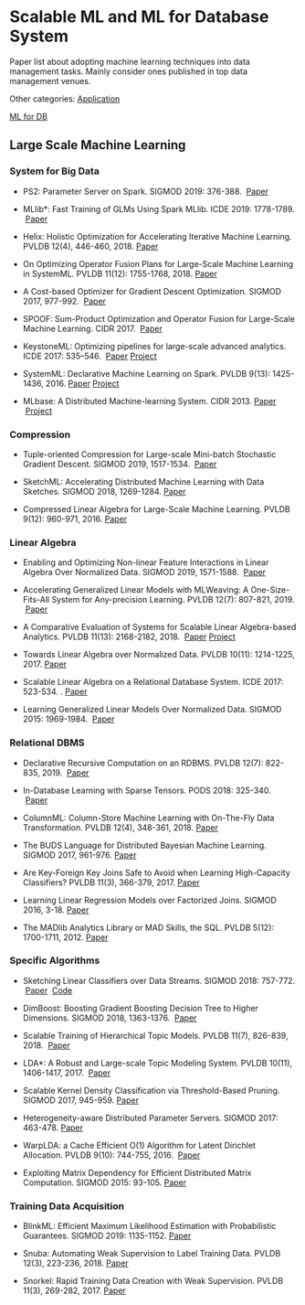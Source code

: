 # Scalable ML and ML for Database System
Paper list about adopting machine learning techniques into data management tasks. Mainly consider ones published in top data management venues.

Other categories:
[Application](app.md)

[ML for DB](ml-for-db.md)

## <a name='scale-ml'> Large Scale Machine Learning

### System for Big Data
* PS2: Parameter Server on Spark. SIGMOD 2019: 376-388. &nbsp;[Paper](https://dl.acm.org/citation.cfm?doid=3299869.3314038)

* MLlib*: Fast Training of GLMs Using Spark MLlib. ICDE 2019: 1778-1789. &nbsp;[Paper](https://ieeexplore.ieee.org/document/8731565/)

* Helix: Holistic Optimization for Accelerating Iterative Machine Learning. PVLDB 12(4), 446-460, 2018.&nbsp;[Paper](http://www.vldb.org/pvldb/vol12/p446-xin.pdf)

* On Optimizing Operator Fusion Plans for Large-Scale Machine Learning in SystemML. PVLDB 11(12): 1755-1768, 2018.&nbsp;[Paper](http://www.vldb.org/pvldb/vol11/p1755-boehm.pdf)

* A Cost-based Optimizer for Gradient Descent Optimization. SIGMOD 2017, 977-992. &nbsp;[Paper](https://dl.acm.org/citation.cfm?doid=3035918.3064042)

* SPOOF: Sum-Product Optimization and Operator Fusion for Large-Scale Machine Learning. CIDR 2017. &nbsp;[Paper](http://cidrdb.org/cidr2017/papers/p3-elgamal-cidr17.pdf)

* KeystoneML: Optimizing pipelines for large-scale advanced analytics. ICDE 2017: 535–546. &nbsp;[Paper](https://ieeexplore.ieee.org/document/7930005)&nbsp;[Project](http://keystone-ml.org/)

* SystemML: Declarative Machine Learning on Spark. PVLDB 9(13): 1425-1436, 2016.&nbsp;[Paper](http://www.vldb.org/pvldb/vol9/p1425-boehm.pdf)&nbsp;[Project](https://systemml.apache.org/)

* MLbase: A Distributed Machine-learning System. CIDR 2013.&nbsp;[Paper](http://cidrdb.org/cidr2013/Papers/CIDR13_Paper118.pdf) &nbsp;[Project](http://mlbase.org/)

### Compression

* Tuple-oriented Compression for Large-scale Mini-batch Stochastic Gradient Descent. SIGMOD 2019, 1517-1534. &nbsp;[Paper](https://dl.acm.org/citation.cfm?doid=3299869.3300070)

* SketchML: Accelerating Distributed Machine Learning with Data Sketches. SIGMOD 2018, 1269-1284.&nbsp;[Paper](https://dl.acm.org/citation.cfm?doid=3183713.3196894)

* Compressed Linear Algebra for Large-Scale Machine Learning. PVLDB 9(12): 960-971, 2016.&nbsp;[Paper](http://www.vldb.org/pvldb/vol9/p960-elgohary.pdf)

### Linear Algebra
* Enabling and Optimizing Non-linear Feature Interactions in Linear Algebra Over Normalized Data. SIGMOD 2019, 1571-1588. &nbsp;[Paper](https://dl.acm.org/citation.cfm?doid=3299869.3319878)

* Accelerating Generalized Linear Models with MLWeaving: A One-Size-Fits-All System for Any-precision Learning. PVLDB 12(7): 807-821, 2019. &nbsp;[Paper](http://www.vldb.org/pvldb/vol12/p807-wang.pdf)

* A Comparative Evaluation of Systems for Scalable Linear Algebra-based Analytics. PVLDB 11(13): 2168-2182, 2018. &nbsp;[Paper](http://www.vldb.org/pvldb/vol11/p2168-thomas.pdf)&nbsp;[Project](https://adalabucsd.github.io/slab.html)

* Towards Linear Algebra over Normalized Data. PVLDB 10(11): 1214-1225, 2017.&nbsp;[Paper](http://www.vldb.org/pvldb/vol10/p1214-chen.pdf)

* Scalable Linear Algebra on a Relational Database System. ICDE 2017: 523-534. .&nbsp;[Paper](https://ieeexplore.ieee.org/document/7930004)

* Learning Generalized Linear Models Over Normalized Data. SIGMOD 2015: 1969-1984. &nbsp;[Paper](https://dl.acm.org/citation.cfm?doid=2723372.2723713)

### Relational DBMS
* Declarative Recursive Computation on an RDBMS. PVLDB 12(7): 822-835, 2019. &nbsp;[Paper](http://www.vldb.org/pvldb/vol12/p822-jankov.pdf)

* In-Database Learning with Sparse Tensors.  PODS 2018: 325-340.  &nbsp;[Paper](https://dl.acm.org/citation.cfm?doid=3196959.3196960)

* ColumnML: Column-Store Machine Learning with On-The-Fly Data Transformation. PVLDB 12(4), 348-361, 2018.&nbsp;[Paper](http://www.vldb.org/pvldb/vol12/p348-kara.pdf)

* The BUDS Language for Distributed Bayesian Machine Learning. SIGMOD 2017, 961-976.&nbsp;[Paper](https://dl.acm.org/citation.cfm?doid=3035918.3035937)

* Are Key-Foreign Key Joins Safe to Avoid when Learning High-Capacity Classifiers? PVLDB 11(3), 366-379, 2017.&nbsp;[Paper](http://www.vldb.org/pvldb/vol11/p366-shah.pdf)

* Learning Linear Regression Models over Factorized Joins. SIGMOD 2016, 3-18.&nbsp;[Paper](https://dl.acm.org/citation.cfm?doid=2882903.2882939)

* The MADlib Analytics Library or MAD Skills, the SQL. PVLDB 5(12): 1700-1711, 2012.&nbsp;[Paper](http://www.vldb.org/pvldb/2/vldb09-219.pdf)

### Specific Algorithms

* Sketching Linear Classifiers over Data Streams. SIGMOD 2018: 757-772. &nbsp;[Paper](https://dl.acm.org/citation.cfm?doid=3183713.3196930) &nbsp;[Code](https://github.com/stanford-futuredata/wmsketch)

* DimBoost: Boosting Gradient Boosting Decision Tree to Higher Dimensions. SIGMOD 2018, 1363-1376. &nbsp;[Paper](https://dl.acm.org/citation.cfm?doid=3183713.3196892)

* Scalable Training of Hierarchical Topic Models. PVLDB 11(7), 826-839, 2018. &nbsp;[Paper](http://www.vldb.org/pvldb/vol11/p826-chen.pdf)

* LDA*: A Robust and Large-scale Topic Modeling System. PVLDB 10(11), 1406-1417, 2017. &nbsp;[Paper](http://www.vldb.org/pvldb/vol10/p1406-yu.pdf)

* Scalable Kernel Density Classification via Threshold-Based Pruning. SIGMOD 2017, 945-959.&nbsp;[Paper](https://dl.acm.org/citation.cfm?doid=3035918.3064035)

* Heterogeneity-aware Distributed Parameter Servers. SIGMOD 2017: 463-478.&nbsp;[Paper](https://dl.acm.org/citation.cfm?doid=3035918.3035933)

* WarpLDA: a Cache Efficient O(1) Algorithm for Latent Dirichlet Allocation. PVLDB 9(10): 744-755, 2016. &nbsp;[Paper](http://www.vldb.org/pvldb/vol9/p744-chen.pdf)

* Exploiting Matrix Dependency for Efficient Distributed Matrix Computation. SIGMOD 2015: 93-105.&nbsp;[Paper](https://dl.acm.org/citation.cfm?doid=2723372.2723712)

### Training Data Acquisition

* BlinkML: Efficient Maximum Likelihood Estimation with Probabilistic Guarantees. SIGMOD 2019: 1135-1152.&nbsp;[Paper](https://dl.acm.org/citation.cfm?doid=3299869.3300077)

* Snuba: Automating Weak Supervision to Label Training Data. PVLDB 12(3), 223-236, 2018.&nbsp;[Paper](http://www.vldb.org/pvldb/vol12/p223-varma.pdf)

* Snorkel: Rapid Training Data Creation with Weak Supervision. PVLDB 11(3), 269-282, 2017.&nbsp;[Paper](http://www.vldb.org/pvldb/vol11/p269-ratner.pdf)
